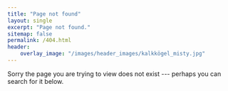 ```yaml
---
title: "Page not found"
layout: single
excerpt: "Page not found."
sitemap: false
permalink: /404.html
header: 
    overlay_image: "/images/header_images/kalkkögel_misty.jpg"
---
```


Sorry the page you are trying to view does not exist --- perhaps you can search for it below.

<script type="text/javascript">
  var GOOG_FIXURL_LANG = 'en';
  var GOOG_FIXURL_SITE = '{{ site.url }}'
</script>
<script type="text/javascript"
  src="//linkhelp.clients.google.com/tbproxy/lh/wm/fixurl.js">
</script>